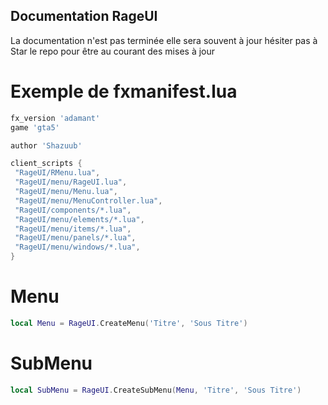 
## Documentation RageUI

La documentation n'est pas terminée elle sera souvent à jour hésiter pas à Star le repo pour être au courant des mises à jour

# Exemple de fxmanifest.lua

```lua
fx_version 'adamant'
game 'gta5'

author 'Shazuub'

client_scripts {
 "RageUI/RMenu.lua",
 "RageUI/menu/RageUI.lua",
 "RageUI/menu/Menu.lua",
 "RageUI/menu/MenuController.lua",
 "RageUI/components/*.lua",
 "RageUI/menu/elements/*.lua",
 "RageUI/menu/items/*.lua",
 "RageUI/menu/panels/*.lua",
 "RageUI/menu/windows/*.lua",
}
```

# Menu

```lua
local Menu = RageUI.CreateMenu('Titre', 'Sous Titre')
```

# SubMenu

```lua
local SubMenu = RageUI.CreateSubMenu(Menu, 'Titre', 'Sous Titre')
```
